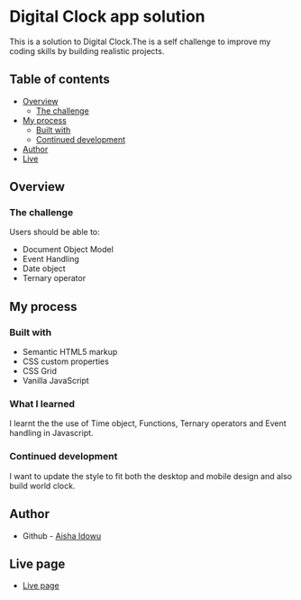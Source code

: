 # Digital Clock app solution

This is a solution to Digital Clock.The is a self challenge to improve my coding skills by building realistic projects.

## Table of contents

- [Overview](#overview)
  - [The challenge](#the-challenge)
- [My process](#my-process)
  - [Built with](#built-with)
  - [Continued development](#continued-development)
- [Author](#author)
- [Live](#live-page)



## Overview

### The challenge

Users should be able to:
- Document Object Model
- Event Handling
- Date object
- Ternary operator

## My process

### Built with
- Semantic HTML5 markup
- CSS custom properties
- CSS Grid
- Vanilla JavaScript


### What I learned
I learnt the the use of Time object, Functions, Ternary operators and Event handling in Javascript.

### Continued development
I want to update the style to fit both the desktop and mobile design and also build world clock.

## Author
- Github - [Aisha Idowu](https://github.com/AishaIdowu)
## Live page
- [Live page]( https://aishaidowu.github.io/Digital-clock/)

